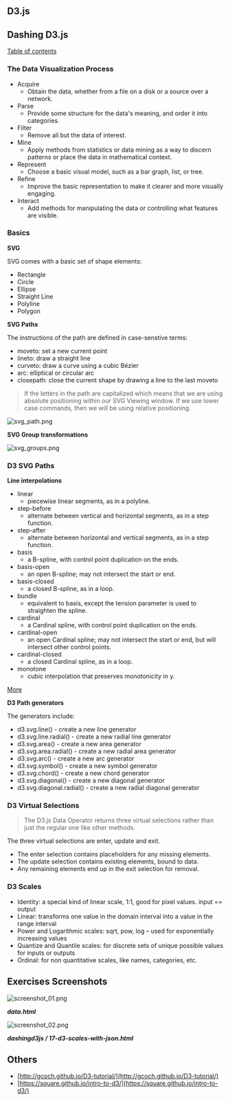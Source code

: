 ## D3.js

## Dashing D3.js

[Table of contents](https://www.dashingd3js.com/table-of-contents)

### The Data Visualization Process

- Acquire
  - Obtain the data, whether from a file on a disk or a source over a network.
- Parse
  - Provide some structure for the data's meaning, and order it into categories.
- Filter
  - Remove all but the data of interest.
- Mine
  - Apply methods from statistics or data mining as a way to discern patterns or place the data in mathematical context.
- Represent
  - Choose a basic visual model, such as a bar graph, list, or tree.
- Refine
  - Improve the basic representation to make it clearer and more visually engaging.
- Interact
  - Add methods for manipulating the data or controlling what features are visible.

### Basics

__SVG__

SVG comes with a basic set of shape elements:

- Rectangle
- Circle
- Ellipse
- Straight Line
- Polyline
- Polygon

__SVG Paths__

The instructions of the path are defined in case-senstive terms:

- moveto: set a new current point
- lineto: draw a straight line
- curveto: draw a curve using a cubic Bézier
- arc: elliptical or circular arc
- closepath: close the current shape by drawing a line to the last moveto

> If the letters in the path are capitalized which means that we are using absolute positioning within our SVG Viewing window. If we use lower case commands, then we will be using relative positioning.

![svg_path.png](dashingd3js/img/svg_path.png)

__SVG Group transformations__

![svg_groups.png](dashingd3js/img/svg_groups.png)

### D3 SVG Paths

__Line interpolations__

- linear
  - piecewise linear segments, as in a polyline.
- step-before
  - alternate between vertical and horizontal segments, as in a step function.
- step-after
  - alternate between horizontal and vertical segments, as in a step function.
- basis
  - a B-spline, with control point duplication on the ends.
- basis-open
  - an open B-spline; may not intersect the start or end.
- basis-closed
  - a closed B-spline, as in a loop.
- bundle
  - equivalent to basis, except the tension parameter is used to straighten the spline.
- cardinal
  - a Cardinal spline, with control point duplication on the ends.
- cardinal-open
  - an open Cardinal spline; may not intersect the start or end, but will intersect other control points.
- cardinal-closed
  - a closed Cardinal spline, as in a loop.
- monotone
  - cubic interpolation that preserves monotonicity in y.

[More](https://www.dashingd3js.com/svg-paths-and-d3js)

__D3 Path generators__

The generators include:

- d3.svg.line() - create a new line generator
- d3.svg.line.radial() - create a new radial line generator
- d3.svg.area() - create a new area generator
- d3.svg.area.radial() - create a new radial area generator
- d3.svg.arc() - create a new arc generator
- d3.svg.symbol() - create a new symbol generator
- d3.svg.chord() - create a new chord generator
- d3.svg.diagonal() - create a new diagonal generator
- d3.svg.diagonal.radial() - create a new radial diagonal generator

### D3 Virtual Selections

> The D3.js Data Operator returns three virtual selections rather than just the regular one like other methods.

The three virtual selections are enter, update and exit.

- The enter selection contains placeholders for any missing elements.
- The update selection contains existing elements, bound to data.
- Any remaining elements end up in the exit selection for removal.

### D3 Scales

- Identity: a special kind of linear scale, 1:1, good for pixel values. input == output
- Linear: transforms one value in the domain interval into a value in the range interval
- Power and Logarithmic scales: sqrt, pow, log – used for exponentially increasing values
- Quantize and Quantile scales: for discrete sets of unique possible values for inputs or outputs
- Ordinal: for non quantitative scales, like names, categories, etc.

## Exercises Screenshots

![screenshot_01.png](dashingd3js/img/screenshot_01.png)

___data.html___

![screenshot_02.png](dashingd3js/img/screenshot_02.png)

___dashingd3js / 17-d3-scales-with-json.html___

## Others

- [http://gcoch.github.io/D3-tutorial/](http://gcoch.github.io/D3-tutorial/)
- [https://square.github.io/intro-to-d3/](https://square.github.io/intro-to-d3/)
